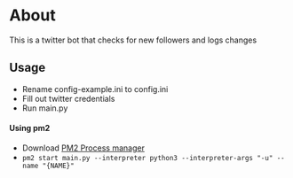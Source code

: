# About
This is a twitter bot that checks for new followers and logs changes

## Usage
- Rename config-example.ini to config.ini
- Fill out twitter credentials
- Run main.py


#### Using pm2
- Download [PM2 Process manager](https://pm2.keymetrics.io/)
- `pm2 start main.py --interpreter python3 --interpreter-args "-u" --name "{NAME}"`
